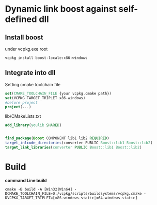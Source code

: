 # Dynamic link boost against self-defined dll

## Install boost

under vcpkg.exe root

```shell
vcpkg install boost-locale:x86-windows
```

 

## Integrate into dll

Setting cmake toolchain file

```cmake
set(CMAKE_TOOLCHAIN_FILE {your vcpkg.cmake path})
set(VCPKG_TARGET_TRIPLET x86-windows)
#before project
project(...)
```



lib/CMakeLists.txt

```cmake
add_library(youlib SHARED)


find_package(Boost COMPONENT lib1 lib2 REQUIRED)
target_inlcude_directories(converter PUBLIC Boost::lib1 Boost::lib2)
target_link_libraries(converter PUBLIC Boost::lib1 Boost::lib2)
```



# Build 

**command Line  build**

```shell
cmake -B build -A [Win32|Win64] -DCMAKE_TOOLCHAIN_FILE=D:/vcpkg/scripts/buildsystems/vcpkg.cmake -DVCPKG_TARGET_TRIPLET=[x86-windows-static|x64-windows-static]
```







